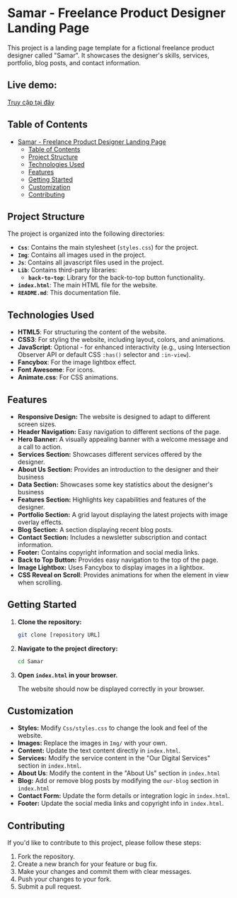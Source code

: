 # Samar - Freelance Product Designer Landing Page

This project is a landing page template for a fictional freelance product designer called "Samar". It showcases the designer's skills, services, portfolio, blog posts, and contact information.

## Live demo:
[Truy cập tại đây](samar-website-topaz.vercel.app)

## Table of Contents

- [Samar - Freelance Product Designer Landing Page](#samar---freelance-product-designer-landing-page)
  - [Table of Contents](#table-of-contents)
  - [Project Structure](#project-structure)
  - [Technologies Used](#technologies-used)
  - [Features](#features)
  - [Getting Started](#getting-started)
  - [Customization](#customization)
  - [Contributing](#contributing)

## Project Structure

The project is organized into the following directories:

-   **`Css`**: Contains the main stylesheet (`styles.css`) for the project.
-   **`Img`**: Contains all images used in the project.
-   **`Js`**: Contains all javascript files used in the project.
-   **`Lib`**: Contains third-party libraries:
    -   **`back-to-top`**: Library for the back-to-top button functionality.
-   **`index.html`**: The main HTML file for the website.
-   **`README.md`**: This documentation file.

## Technologies Used

-   **HTML5**: For structuring the content of the website.
-   **CSS3**: For styling the website, including layout, colors, and animations.
-   **JavaScript**: Optional - for enhanced interactivity (e.g., using Intersection Observer API or default CSS `:has()` selector and `:in-view`).
-   **Fancybox**: For the image lightbox effect.
-   **Font Awesome**: For icons.
-   **Animate.css**: For CSS animations.

## Features

-   **Responsive Design:** The website is designed to adapt to different screen sizes.
-   **Header Navigation:** Easy navigation to different sections of the page.
-   **Hero Banner:** A visually appealing banner with a welcome message and a call to action.
-   **Services Section:** Showcases different services offered by the designer.
-   **About Us Section:** Provides an introduction to the designer and their business
-   **Data Section:** Showcases some key statistics about the designer's business
-   **Features Section:** Highlights key capabilities and features of the designer.
-   **Portfolio Section:** A grid layout displaying the latest projects with image overlay effects.
-   **Blog Section:** A section displaying recent blog posts.
-   **Contact Section:** Includes a newsletter subscription and contact information.
-   **Footer:** Contains copyright information and social media links.
-   **Back to Top Button:** Provides easy navigation to the top of the page.
-   **Image Lightbox:** Uses Fancybox to display images in a lightbox.
-   **CSS Reveal on Scroll**: Provides animations for when the element in view when scrolling.

## Getting Started

1.  **Clone the repository:**

    ```bash
    git clone [repository URL]
    ```

2.  **Navigate to the project directory:**

    ```bash
    cd Samar
    ```

3.  **Open `index.html` in your browser.**

    The website should now be displayed correctly in your browser.

## Customization

-   **Styles:** Modify `Css/styles.css` to change the look and feel of the website.
-   **Images:** Replace the images in `Img/` with your own.
-   **Content:** Update the text content directly in `index.html`.
-   **Services:** Modify the service content in the "Our Digital Services" section in `index.html`.
-   **About Us**: Modify the content in the "About Us" section in `index.html`
-   **Blog:** Add or remove blog posts by modifying the `our-blog` section in `index.html`
-   **Contact Form:** Update the form details or integration logic in `index.html`.
-   **Footer:** Update the social media links and copyright info in `index.html`.

## Contributing

If you'd like to contribute to this project, please follow these steps:

1.  Fork the repository.
2.  Create a new branch for your feature or bug fix.
3.  Make your changes and commit them with clear messages.
4.  Push your changes to your fork.
5.  Submit a pull request.
